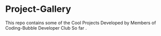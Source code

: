 # Project-Gallery

This repo contains some of the Cool Projects Developed by Members of Coding-Bubble Developer Club So far .


